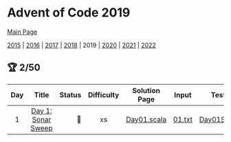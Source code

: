 

# Advent of Code 2019

[Main Page](https://adventofcode.com/2019)

[2015](/src/main/scala/advent_of_scala/2015/README.md) | [2016](/src/main/scala/advent_of_scala/2016/README.md) | [2017](/src/main/scala/advent_of_scala/2017/README.md) | [2018](/src/main/scala/advent_of_scala/2018/README.md) | 2019 | [2020](/src/main/scala/advent_of_scala/2020/README.md) | [2021](/src/main/scala/advent_of_scala/2021/README.md) | [2022](/src/main/scala/advent_of_scala/2022/README.md)

## :trophy: 2/50


| Day | Title | Status | Difficulty | Solution Page | Input | Test Page | Answer | Tags | 
| :---: | :------: | ---: | :---: | :---: | :---: | :---: | :---: | :---: |
| 1 | [Day 1: Sonar Sweep](https://adventofcode.com/2019/day/1) | :1st_place_medal: | xs | [Day01.scala](/src/main/scala/advent_of_scala/2019/Day01.scala) | [01.txt](/src/main/resources/inputs/2019/01.txt) | [Day01Suite.scala](/src/test/scala/advent_of_scala/2019/Day01Suite.scala) | (3_421_505, 5_129_386) | recursion,reduce |
